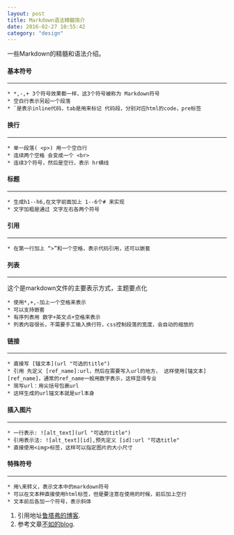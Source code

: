 ```yaml
---
layout: post
title: Markdown语法精髓简介
date: 2016-02-27 10:55:42
category: "design"
---
```


一些Markdown的精髓和语法介绍。

#### 基本符号
_____

    * *,-,+ 3个符号效果都一样，这3个符号被称为 Markdown符号
    * 空白行表示另起一个段落
    * `是表示inline代码，tab是用来标记 代码段，分别对应html的code，pre标签

#### 换行
_____

    * 单一段落( <p>) 用一个空白行
    * 连续两个空格 会变成一个 <br>
    * 连续3个符号，然后是空行，表示 hr横线

#### 标题
_____

    * 生成h1--h6,在文字前面加上 1--6个# 来实现
    * 文字加粗是通过 文字左右各两个符号

#### 引用
_____

    * 在第一行加上 “>”和一个空格，表示代码引用，还可以嵌套

#### 列表
_____

这个是markdown文件的主要表示方式，主题要点化

    * 使用*,+,-加上一个空格来表示
    * 可以支持嵌套
    * 有序列表用 数字+英文点+空格来表示
    * 列表内容很长，不需要手工输入换行符，css控制段落的宽度，会自动的缩放的

#### 链接
_____

    * 直接写 [锚文本](url "可选的title")
    * 引用 先定义 [ref_name]:url，然后在需要写入url的地方， 这样使用[锚文本][ref_name]，通常的ref_name一般用数字表示，这样显得专业
    * 简写url：用尖括号包裹url
    * 这样生成的url锚文本就是url本身

#### 插入图片
_____

    * 一行表示: ![alt_text](url "可选的title")
    * 引用表示法: ![alt_text][id],预先定义 [id]:url "可选title"
    * 直接使用<img>标签，这样可以指定图片的大小尺寸

#### 特殊符号
_____

    * 用\来转义，表示文本中的markdown符号
    * 可以在文本种直接使用html标签，但是要注意在使用的时候，前后加上空行
    * 文本前后各加一个符号，表示斜体

1. 引用地址[鲁塔弗的博客](http://lutaf.com/markdown-simple-usage.htm "鲁塔弗的博客").
2. 参考文章[不如的blog](http://ibruce.info/2013/11/26/markdown/ "不如的blog").
